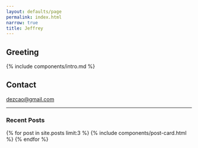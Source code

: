 ```yaml
---
layout: defaults/page
permalink: index.html
narrow: true
title: Jeffrey
---
```


## Greeting

{% include components/intro.md %}

## Contact
dezcao@gmail.com

<hr />

### Recent Posts

{% for post in site.posts limit:3 %}
{% include components/post-card.html %}
{% endfor %}


